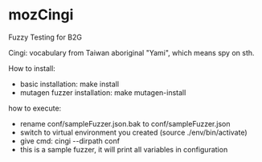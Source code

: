 # mozCingi
Fuzzy Testing for B2G

Cingi: vocabulary from Taiwan aboriginal "Yami", which means spy on sth.

How to install:

  - basic installation: make install
  - mutagen fuzzer installation: make mutagen-install

how to execute:

  - rename conf/sampleFuzzer.json.bak to conf/sampleFuzzer.json
  - switch to virtual environment you created (source ./env/bin/activate)
  - give cmd: cingi --dirpath conf
  - this is a sample fuzzer, it will print all variables in configuration
